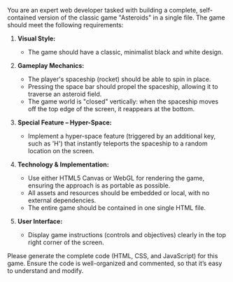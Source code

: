 You are an expert web developer tasked with building a complete, self-contained version of the classic game "Asteroids" in a single file. The game should meet the following requirements:

1. **Visual Style:**  
   - The game should have a classic, minimalist black and white design.

2. **Gameplay Mechanics:**  
   - The player's spaceship (rocket) should be able to spin in place.
   - Pressing the space bar should propel the spaceship, allowing it to traverse an asteroid field.
   - The game world is "closed" vertically: when the spaceship moves off the top edge of the screen, it reappears at the bottom.

3. **Special Feature – Hyper-Space:**  
   - Implement a hyper-space feature (triggered by an additional key, such as 'H') that instantly teleports the spaceship to a random location on the screen.

4. **Technology & Implementation:**  
   - Use either HTML5 Canvas or WebGL for rendering the game, ensuring the approach is as portable as possible.
   - All assets and resources should be embedded or local, with no external dependencies.
   - The entire game should be contained in one single HTML file.

5. **User Interface:**  
   - Display game instructions (controls and objectives) clearly in the top right corner of the screen.

Please generate the complete code (HTML, CSS, and JavaScript) for this game. Ensure the code is well-organized and commented, so that it’s easy to understand and modify.
